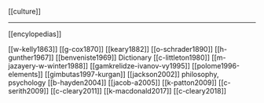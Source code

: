 [[culture]]

---

[[encylopedias]]

[[w-kelly1863]]
[[g-cox1870]]
[[keary1882]]
[[o-schrader1890]]
[[h-gunther1967]]
[[benveniste1969]] Dictionary
[[c-littleton1980]]
[[m-jazayery-w-winter1988]] 
[[gamkrelidze-ivanov-vy1995]]
[[polome1996-elements]]
[[gimbutas1997-kurgan]]
[[jackson2002]]  philosophy, psychology
[[b-hayden2004]]
[[jacob-a2005]]
[[k-patton2009]]
[[c-serith2009]]
[[c-cleary2011]]
[[k-macdonald2017]]
[[c-cleary2018]]
